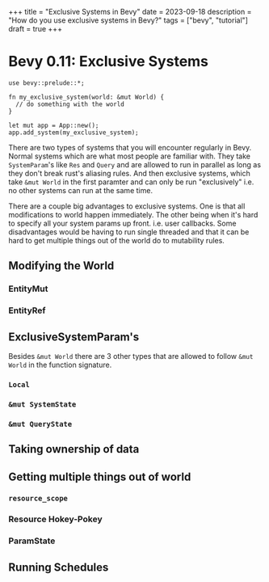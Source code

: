 +++
title = "Exclusive Systems in Bevy"
date = 2023-09-18
description = "How do you use exclusive systems in Bevy?"
tags = ["bevy", "tutorial"]
draft = true
+++

# Bevy 0.11: Exclusive Systems

```rust,hide_lines=1-2 6-8
use bevy::prelude::*;

fn my_exclusive_system(world: &mut World) {
  // do something with the world
}

let mut app = App::new();
app.add_system(my_exclusive_system);
```

There are two types of systems that you will encounter regularly in Bevy. Normal systems which are what most people are familiar with. They take `SystemParam`'s like `Res` and `Query` and are allowed to run in parallel as long as they don't break rust's aliasing rules. And then exclusive systems, which take `&mut World` in the first paramter and can only be run "exclusively" i.e. no other systems can run at the same time.

There are a couple big advantages to exclusive systems. One is that all modifications to world happen immediately. The other being when it's hard to specify all your system params up front. i.e. user callbacks. Some disadvantages would be having to run single threaded and that it can be hard to get multiple things out of the world do to mutability rules.

## Modifying the World

### EntityMut

### EntityRef

## ExclusiveSystemParam's

Besides `&mut World` there are 3 other types that are allowed to follow `&mut World` in the function signature.

### `Local`


### `&mut SystemState`


### `&mut QueryState`

## Taking ownership of data




## Getting multiple things out of world

### `resource_scope`

### Resource Hokey-Pokey


### ParamState

## Running Schedules